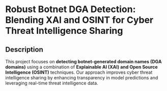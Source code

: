 # Robust Botnet DGA Detection: Blending XAI and OSINT for Cyber Threat Intelligence Sharing
## Description 
This project focuses on **detecting botnet-generated domain names (DGA domains)** using a combination of **Explainable AI (XAI) and Open Source Intelligence (OSINT)** techniques. Our approach improves cyber threat intelligence sharing by enhancing transparency in model predictions and leveraging real-time threat intelligence data.  
